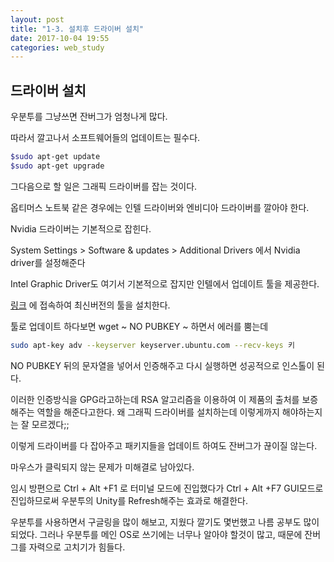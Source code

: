 ```yaml
---
layout: post
title: "1-3. 설치후 드라이버 설치"
date: 2017-10-04 19:55
categories: web_study
---
```

## 드라이버 설치

우분투를 그냥쓰면 잔버그가 엄청나게 많다.

따라서 깔고나서 소프트웨어들의 업데이트는 필수다.

```bash
$sudo apt-get update
$sudo apt-get upgrade
```

그다음으로 할 일은 그래픽 드라이버를 잡는 것이다.

옵티머스 노트북 같은 경우에는 인텔 드라이버와 엔비디아 드라이버를 깔아야 한다.

Nvidia 드라이버는 기본적으로 잡힌다.

System Settings > Software & updates > Additional Drivers 에서 Nvidia driver를 설정해준다

Intel Graphic Driver도 여기서 기본적으로 잡지만 인텔에서 업데이트 툴을 제공한다.

[링크](https://01.org/linuxgraphics/downloads/update-tool) 에 접속하여 최신버전의 툴을 설치한다.

툴로 업데이트 하다보면 wget ~ NO PUBKEY ~ 하면서 에러를 뿜는데

```bash
sudo apt-key adv --keyserver keyserver.ubuntu.com --recv-keys 키
```

NO PUBKEY 뒤의 문자열을 넣어서 인증해주고 다시 실행하면 성공적으로 인스톨이 된다.

이러한 인증방식을 GPG라고하는데 RSA 알고리즘을 이용하여 이 제품의 출처를 보증해주는 역할을 해준다고한다. 왜 그래픽 드라이버를 설치하는데 이렇게까지 해야하는지는 잘 모르겠다;;

이렇게 드라이버를 다 잡아주고 패키지들을 업데이트 하여도 잔버그가 끊이질 않는다.

마우스가 클릭되지 않는 문제가 미해결로 남아있다.

임시 방편으로 Ctrl + Alt +F1 로 터미널 모드에 진입했다가 Ctrl + Alt +F7 GUI모드로 진입하므로써 우분투의 Unity를 Refresh해주는 효과로 해결한다.

우분투를 사용하면서 구글링을 많이 해보고, 지웠다 깔기도 몇번했고 나름 공부도 많이 되었다. 그러나 우분투를 메인 OS로 쓰기에는 너무나 알아야 할것이 많고, 때문에 잔버그를 자력으로 고치기가 힘들다.